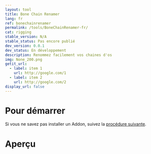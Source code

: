 ```yaml
---
layout: tool
title: Bone Chain Renamer
lang: fr
ref: bonechainrenamer
permalink: /tools/BoneChainRenamer-fr/
cat: rigging
stable_version: N/A
stable_status: Pas encore publié
dev_version: 0.0.1
dev_status: En développement
description: Renommez facilement vos chaines d'os
img: None_200.png
getit_url:
  - label: item 1
    url: http://google.com/1
  - label: item 2
    url: http://google.com/2
display_url: false
---
```


# Pour démarrer
Si vous ne savez pas installer un Addon, suivez la [procédure suivante]({{site.base_url}}/AddonInstallation-fr/).  

# Aperçu
